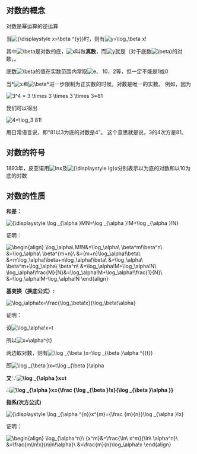 ## 对数的概念

对数是幂运算的逆运算

当![{\displaystyle x=\beta ^{y}}](https://wikimedia.org/api/rest_v1/media/math/render/svg/5dd9928e3008e75357d97b12c82cb90b38fdd137)时，则有![y=\log_\beta x\!](https://wikimedia.org/api/rest_v1/media/math/render/svg/b2c992a796fab2cfe00f1f610cbfe681d23fd04e)

其中![\beta ](https://wikimedia.org/api/rest_v1/media/math/render/svg/7ed48a5e36207156fb792fa79d29925d2f7901e8)是对数的底，![x](https://wikimedia.org/api/rest_v1/media/math/render/svg/87f9e315fd7e2ba406057a97300593c4802b53e4)叫做**真数**，而![y](https://wikimedia.org/api/rest_v1/media/math/render/svg/b8a6208ec717213d4317e666f1ae872e00620a0d)就是（对于底数![\beta ](https://wikimedia.org/api/rest_v1/media/math/render/svg/7ed48a5e36207156fb792fa79d29925d2f7901e8))的对数，。

底数![\beta ](https://wikimedia.org/api/rest_v1/media/math/render/svg/7ed48a5e36207156fb792fa79d29925d2f7901e8)的值在实数范围内常取![e](https://wikimedia.org/api/rest_v1/media/math/render/svg/cd253103f0876afc68ebead27a5aa9867d927467)、 10、2等，但一定不能是1或0

当*![x](https://wikimedia.org/api/rest_v1/media/math/render/svg/87f9e315fd7e2ba406057a97300593c4802b53e4)*和*![\beta ](https://wikimedia.org/api/rest_v1/media/math/render/svg/7ed48a5e36207156fb792fa79d29925d2f7901e8)*进一步限制为正实数的时候，对数是唯一的实数。 例如，因为

![3^4 = 3 \times 3 \times 3 \times 3=81](https://wikimedia.org/api/rest_v1/media/math/render/svg/0ac0a6e4bf3de42f59ea0da368bcb0441aea133d)

我们可以得出

![4=\log_3 81\!](https://wikimedia.org/api/rest_v1/media/math/render/svg/3904f8093cb666f092b5a57ac28b0c42b3caed99)

用日常语言说，即“81以3为底的对数是4”。 这个意思就是说，3的4次方是81。

## 对数的符号

1893年，皮亚诺用![ln](https://wikimedia.org/api/rest_v1/media/math/render/svg/2234193f1d24ab0337abad752c47e059232e6fcd)x及![{\displaystyle lg}](https://wikimedia.org/api/rest_v1/media/math/render/svg/bb54e3424bb54115189060c6d06b810c60542ace)x分别表示以为底的对数和以10为底的对数

## 对数的性质

**和差：**

![{\displaystyle \log _{\alpha }MN=\log _{\alpha }\!M+\log _{\alpha }\!N}](https://wikimedia.org/api/rest_v1/media/math/render/svg/01abe1c5eaac70d18fb24fd36deb3ed73bffcac4)

证明：

![ \begin{align} \log_\alpha\ M\!N&=\log_\alpha\ \beta^m\!\beta^n\\ &=\log_\alpha\ \beta^{m+n}\\ &=(m+n)\log_\alpha\!\beta\\ &=m\log_\alpha\!\beta+n\log_\alpha\!\beta\\ &=\log_\alpha\ \beta^m+\log_\alpha\ \beta^n\\ &=\log_\alpha\!M+\log_\alpha\!N\\ \log_\alpha\!\frac{M}{N}&=\log_\alpha\!M+\log_\alpha\!\frac{1}{N}\\ &=\log_\alpha\!M-\log_\alpha\!N \end{align}](https://wikimedia.org/api/rest_v1/media/math/render/svg/89f493f4da7c03b78989560e2852b5c56e487d53)

**基变换（换底公式）:**

![\log_\alpha\!x=\frac{\log_\beta\!x}{\log_\beta\!\alpha}](https://wikimedia.org/api/rest_v1/media/math/render/svg/4b53b8aba678315c2746a6f4ba088e94a312a52a)

证明：

设![\log_\alpha\!x=t](https://wikimedia.org/api/rest_v1/media/math/render/svg/5afe983200fa978dd9a63376b3b375973f3058ab)

所以![x=\alpha^{t}](https://wikimedia.org/api/rest_v1/media/math/render/svg/72d4ab9389f3256da12b2d6e35710c4ef6025478)

两边取对数，则有![\log _{\beta }x=\log _{\beta }\alpha ^{{t}}](https://wikimedia.org/api/rest_v1/media/math/render/svg/53b98e5440dfed29b60ffcc8f886b6d220b34958)

即![\log _{\beta }x=t\log _{\beta }\alpha ](https://wikimedia.org/api/rest_v1/media/math/render/svg/e12a4f3c029d87d508432cbc5976e0a197183282)

**又∵![\log _{\alpha }x=t](https://wikimedia.org/api/rest_v1/media/math/render/svg/66e32414ee55c64b38a0f1892fc76371a1c86408)**

**∴![\log _{\alpha }x={\frac  {\log _{\beta }\!x}{\log _{\beta }\alpha }}](https://wikimedia.org/api/rest_v1/media/math/render/svg/45bd57048435048bb8e8e8de352ca79df76541cf)**

**指系(次方公式)**

![{\displaystyle \log _{\alpha ^{n}}x^{m}={\frac {m}{n}}\log _{\alpha }\!x}](https://wikimedia.org/api/rest_v1/media/math/render/svg/96b5f45bc198b1674e0a7314d15092606d462c8a)

证明：

![ \begin{align} \log_{\alpha^n}\ {x^m}&=\frac{\ln\ x^m}{\ln\ \alpha^n}\\ &=\frac{m\ln\!x}{n\ln\!\alpha}\\ &=\frac{m}{n}\log_\alpha\!x \end{align} ](https://wikimedia.org/api/rest_v1/media/math/render/svg/c66f5e2e26131e3c86c3351101e1b1eadedbc692)